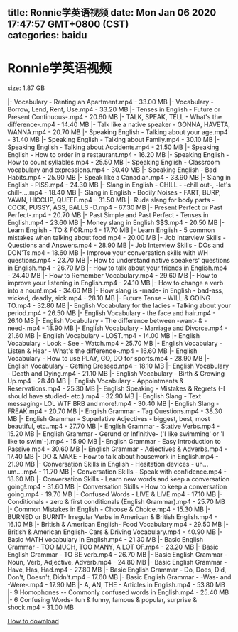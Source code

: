 
title: Ronnie学英语视频
date: Mon Jan 06 2020 17:47:57 GMT+0800 (CST)    
categories: baidu
---

# Ronnie学英语视频
size: 1.87 GB
 
 
|- Vocabulary - Renting an Apartment.mp4 - 33.00 MB
|- Vocabulary - Borrow, Lend, Rent, Use.mp4 - 33.20 MB
|- Tenses in English - Future or Present Continuous-.mp4 - 20.60 MB
|- TALK, SPEAK, TELL - What's the difference-.mp4 - 14.40 MB
|- Talk like a native speaker - GONNA, HAVETA, WANNA.mp4 - 20.70 MB
|- Speaking English - Talking about your age.mp4 - 31.40 MB
|- Speaking English - Talking about Family.mp4 - 30.10 MB
|- Speaking English - Talking about Accidents.mp4 - 21.50 MB
|- Speaking English - How to order in a restaurant.mp4 - 16.20 MB
|- Speaking English - How to count syllables.mp4 - 25.50 MB
|- Speaking English - Classroom vocabulary and expressions.mp4 - 30.40 MB
|- Speaking English - Bad Habits.mp4 - 25.90 MB
|- Speak like a Canadian.mp4 - 33.90 MB
|- Slang in English - PISS.mp4 - 24.30 MB
|- Slang in English - CHILL - -chill out-, -let's chill-....mp4 - 18.40 MB
|- Slang in English - Bodily Noises - FART, BURP, YAWN, HICCUP, QUEEF.mp4 - 31.50 MB
|- Rude slang for body parts - COCK, PUSSY, ASS, BALLS -D.mp4 - 67.30 MB
|- Present Perfect or Past Perfect-.mp4 - 20.70 MB
|- Past Simple and Past Perfect - Tenses in English.mp4 - 23.60 MB
|- Money slang in English $$$.mp4 - 20.50 MB
|- Learn English - TO & FOR.mp4 - 17.70 MB
|- Learn English - 5 common mistakes when talking about food.mp4 - 20.00 MB
|- Job Interview Skills - Questions and Answers.mp4 - 28.90 MB
|- Job Interview Skills - DOs and DON'Ts.mp4 - 18.60 MB
|- Improve your conversation skills with WH questions.mp4 - 23.70 MB
|- How to understand native speakers' questions in English.mp4 - 26.70 MB
|- How to talk about your friends in English.mp4 - 24.40 MB
|- How to Remember Vocabulary.mp4 - 29.60 MB
|- How to improve your listening in English.mp4 - 24.10 MB
|- How to change a verb into a noun!.mp4 - 34.60 MB
|- How slang is -made- in English - bad-ass, wicked, deadly, sick.mp4 - 28.10 MB
|- Future Tense - WILL & GOING TO.mp4 - 32.80 MB
|- English Vocabulary for the ladies - Talking about your period.mp4 - 26.50 MB
|- English Vocabulary - the face and hair.mp4 - 26.10 MB
|- English Vocabulary - The difference between -want- & -need-.mp4 - 18.90 MB
|- English Vocabulary - Marriage and Divorce.mp4 - 21.60 MB
|- English Vocabulary - LOST.mp4 - 14.00 MB
|- English Vocabulary - Look - See - Watch.mp4 - 25.70 MB
|- English Vocabulary - Listen & Hear - What's the difference-.mp4 - 16.60 MB
|- English Vocabulary - How to use PLAY, GO, DO for sports.mp4 - 28.90 MB
|- English Vocabulary - Getting Dressed.mp4 - 18.10 MB
|- English Vocabulary - Death and Dying.mp4 - 21.10 MB
|- English Vocabulary - Birth & Growing Up.mp4 - 28.40 MB
|- English Vocabulary - Appointments & Reservations.mp4 - 25.30 MB
|- English Speaking - Mistakes & Regrets (-I should have studied- etc.).mp4 - 32.90 MB
|- English Slang - Text messaging- LOL WTF BRB and more!.mp4 - 30.40 MB
|- English Slang - FREAK.mp4 - 20.70 MB
|- English Grammar - Tag Questions.mp4 - 38.30 MB
|- English Grammar - Superlative Adjectives - biggest, best, most beautiful, etc..mp4 - 27.70 MB
|- English Grammar - Stative Verbs.mp4 - 15.20 MB
|- English Grammar - Gerund or Infinitive- ('I like swimming' or 'I like to swim'-).mp4 - 15.90 MB
|- English Grammar - Easy Introduction to Passive.mp4 - 30.60 MB
|- English Grammar - Adjectives & Adverbs.mp4 - 17.40 MB
|- DO & MAKE - How to talk about housework in English.mp4 - 21.90 MB
|- Conversation Skills in English - Hesitation devices - uh... um....mp4 - 11.70 MB
|- Conversation Skills - Speak with confidence.mp4 - 18.60 MB
|- Conversation Skills - Learn new words and keep a conversation going!.mp4 - 31.60 MB
|- Conversation Skills - How to keep a conversation going.mp4 - 19.70 MB
|- Confused Words - LIVE & LIVE.mp4 - 17.10 MB
|- Conditionals - zero & first conditionals (English Grammar).mp4 - 25.70 MB
|- Common Mistakes in English - Choose & Choice.mp4 - 15.30 MB
|- BURNED or BURNT- Irregular Verbs in American & British English.mp4 - 16.10 MB
|- British & American English- Food Vocabulary.mp4 - 29.50 MB
|- British & American English- Cars & Driving Vocabulary.mp4 - 40.90 MB
|- Basic MATH vocabulary in English.mp4 - 21.30 MB
|- Basic English Grammar - TOO MUCH, TOO MANY, A LOT OF.mp4 - 23.20 MB
|- Basic English Grammar - TO BE verb.mp4 - 26.70 MB
|- Basic English Grammar - Noun, Verb, Adjective, Adverb.mp4 - 24.80 MB
|- Basic English Grammar - Have, Has, Had.mp4 - 27.80 MB
|- Basic English Grammar - Do, Does, Did, Don't, Doesn't, Didn't.mp4 - 17.60 MB
|- Basic English Grammar - -Was- and -Were-.mp4 - 17.90 MB
|- A, AN, THE - Articles in English.mp4 - 53.80 MB
|- 9 Homophones -- Commonly confused words in English.mp4 - 25.40 MB
|- 6 Confusing Words- fun & funny, famous & popular, surprise & shock.mp4 - 31.00 MB

[How to download](https://bpcam.bemobtrk.com/go/2ceec3aa-1ca2-46d6-b9ff-aaa5c184517c?jno=4514)